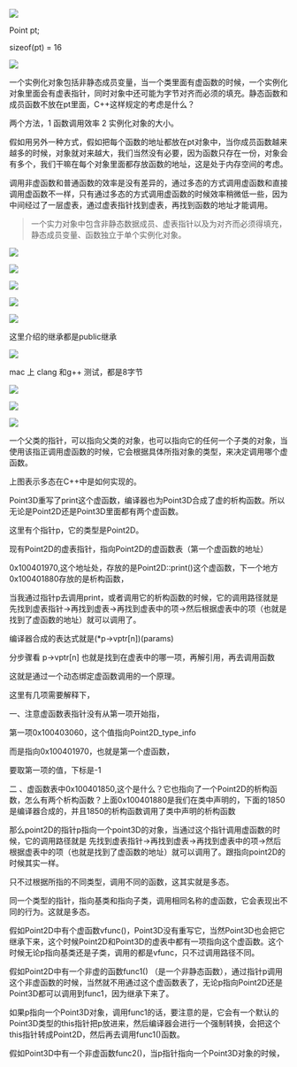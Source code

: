 ![](https://gitee.com/hxc8/images2/raw/master/img/202407172213326.jpg)

Point pt;

sizeof(pt) = 16

![](https://gitee.com/hxc8/images2/raw/master/img/202407172213512.jpg)

一个实例化对象包括非静态成员变量，当一个类里面有虚函数的时候，一个实例化对象里面会有虚表指针，同时对象中还可能为字节对齐而必须的填充。静态函数和成员函数不放在pt里面，C++这样规定的考虑是什么？

两个方法，1 函数调用效率  2 实例化对象的大小。

假如用另外一种方式，假如把每个函数的地址都放在pt对象中，当你成员函数越来越多的时候，对象就对来越大，我们当然没有必要，因为函数只存在一份，对象会有多个，我们干嘛在每个对象里面都存放函数的地址，这是处于内存空间的考虑。

调用非虚函数和普通函数的效率是没有差异的，通过多态的方式调用虚函数和直接调用虚函数不一样，只有通过多态的方式调用虚函数的时候效率稍微低一些，因为中间经过了一层虚表，通过虚表指针找到虚表，再找到函数的地址才能调用。

>一个实力对象中包含非静态数据成员、虚表指针以及为对齐而必须得填充，静态成员变量、函数独立于单个实例化对象。

![](https://gitee.com/hxc8/images2/raw/master/img/202407172213982.jpg)

  

![](https://gitee.com/hxc8/images2/raw/master/img/202407172213713.jpg)

![](images/WEBRESOURCEbc0c0acbd5f7949352ee0b9a56a2aebd截图.png)

![](images/WEBRESOURCEc78f21b48f7d7c27aee0c1f251a074ba截图.png)

![](https://gitee.com/hxc8/images2/raw/master/img/202407172214029.jpg)

这里介绍的继承都是public继承

![](https://gitee.com/hxc8/images2/raw/master/img/202407172214423.jpg)

mac 上 clang 和g++ 测试，都是8字节

![](https://gitee.com/hxc8/images2/raw/master/img/202407172214816.jpg)

![](https://gitee.com/hxc8/images2/raw/master/img/202407172214202.jpg)

![](images/WEBRESOURCEf986579a5ba397baa1a9137f18884993截图.png)

一个父类的指针，可以指向父类的对象，也可以指向它的任何一个子类的对象，当使用该指正调用虚函数的时候，它会根据具体所指对象的类型，来决定调用哪个虚函数。

上图表示多态在C++中是如何实现的。

Point3D重写了print这个虚函数，编译器也为Point3D合成了虚的析构函数。所以无论是Point2D还是Point3D里面都有两个虚函数。

这里有个指针p，它的类型是Point2D。

现有Point2D的虚表指针，指向Point2D的虚函数表（第一个虚函数的地址）

0x100401970,这个地址处，存放的是Point2D::print()这个虚函数，下一个地方0x100401880存放的是析构函数，

当我通过指针p去调用print，或者调用它的析构函数的时候，它的调用路径就是 先找到虚表指针->再找到虚表->再找到虚表中的项->然后根据虚表中的项（也就是找到了虚函数的地址）就可以调用了。

编译器合成的表达式就是(*p->vptr[n])(params)

分步骤看 p->vptr[n]  也就是找到在虚表中的哪一项，再解引用，再去调用函数

 这就是通过一个动态绑定虚函数调用的一个原理。

这里有几项需要解释下，

一、注意虚函数表指针没有从第一项开始指，

第一项0x100403060，这个值指向Point2D_type_info

而是指向0x100401970，也就是第一个虚函数，

要取第一项的值，下标是-1

二 、虚函数表中0x100401850,这个是什么？它也指向了一个Point2D的析构函数，怎么有两个析构函数？上面0x100401880是我们在类中声明的，下面的1850是编译器合成的，并且1850的析构函数调用了类中声明的析构函数

那么point2D的指针p指向一个point3D的对象，当通过这个指针调用虚函数的时候，它的调用路径就是 先找到虚表指针->再找到虚表->再找到虚表中的项->然后根据虚表中的项（也就是找到了虚函数的地址）就可以调用了。跟指向point2D的时候其实一样。

只不过根据所指的不同类型，调用不同的函数，这其实就是多态。

同一个类型的指针，指向基类和指向子类，调用相同名称的虚函数，它会表现出不同的行为。这就是多态。

假如Point2D中有个虚函数vfunc()，Point3D没有重写它，当然Point3D也会把它继承下来，这个时候Point2D和Point3D的虚表中都有一项指向这个虚函数。这个时候无论p指向基类还是子类，调用的都是vfunc，只不过调用路径不同。

假如Point2D中有一个非虚的函数func1()  （是一个非静态函数），通过指针p调用这个非虚函数的时候，当然就不用通过这个虚函数表了，无论p指向Point2D还是Point3D都可以调用到func1，因为继承下来了。

如果p指向一个Point3D对象，调用func1的话，要注意的是，它会有一个默认的Point3D类型的this指针把p放进来，然后编译器会进行一个强制转换，会把这个this指针转成Point2D，然后再去调用func1()函数。

假如Point3D中有一个非虚函数func2()，当p指针指向一个Point3D对象的时候，